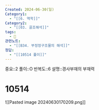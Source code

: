 ```yaml
---
Created: 2024-06-30(일)
Category1:
  - "[[6. 역학]]"
Category2:
  - "[[03. 골조해석]]"
tags:
  - 🧮
관련노트:
  - "[[B34. 부정정구조물의 해석]]"
정답:
  - "[[10514 풀이]]"
---
```

중요::2
풀이::O
반복도::6
설명::경사부재의 부재력
#  10514
![[Pasted image 20240630170209.png]]

